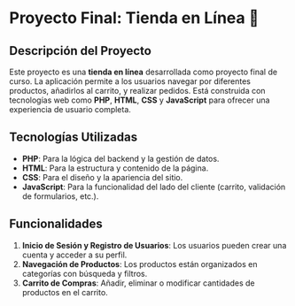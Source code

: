 # Proyecto Final: Tienda en Línea 🛒

## Descripción del Proyecto
Este proyecto es una **tienda en línea** desarrollada como proyecto final de curso. La aplicación permite a los usuarios navegar por diferentes productos, añadirlos al carrito, y realizar pedidos. Está construida con tecnologías web como **PHP**, **HTML**, **CSS** y **JavaScript** para ofrecer una experiencia de usuario completa.

## Tecnologías Utilizadas
- **PHP**: Para la lógica del backend y la gestión de datos.
- **HTML**: Para la estructura y contenido de la página.
- **CSS**: Para el diseño y la apariencia del sitio.
- **JavaScript**: Para la funcionalidad del lado del cliente (carrito, validación de formularios, etc.).

## Funcionalidades
1. **Inicio de Sesión y Registro de Usuarios**: Los usuarios pueden crear una cuenta y acceder a su perfil.
2. **Navegación de Productos**: Los productos están organizados en categorías con búsqueda y filtros.
3. **Carrito de Compras**: Añadir, eliminar o modificar cantidades de productos en el carrito.


